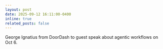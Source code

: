 ```yaml
---
layout: post
date: 2025-09-12 16:11:00-0400
inline: true
related_posts: false
---
```


George Ignatius from DoorDash to guest speak about agentic workflows on Oct 6.
